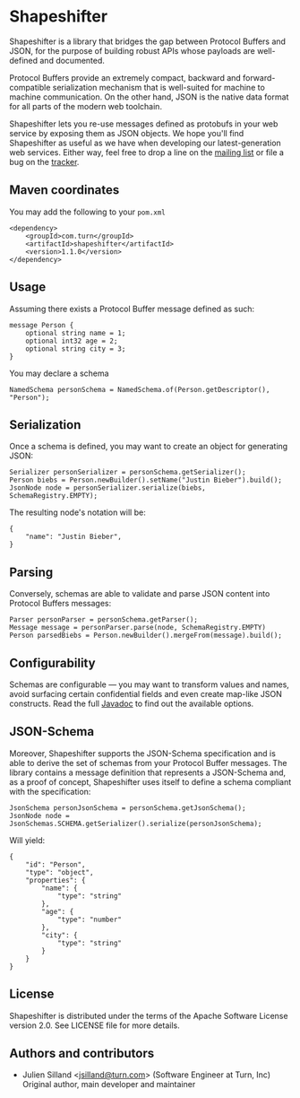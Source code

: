 Shapeshifter
============

Shapeshifter is a library that bridges the gap between Protocol Buffers and JSON, for the purpose of building robust APIs whose payloads are well-defined and documented.

Protocol Buffers provide an extremely compact, backward and forward-compatible serialization mechanism that is well-suited for machine to machine communication. On the other hand, JSON is the native data format for all parts of the modern web toolchain.

Shapeshifter lets you re-use messages defined as protobufs in your web service by exposing them as JSON objects. We hope you'll find Shapeshifter as useful as we have when developing our latest-generation web services. Either way, feel free to drop a line on the [mailing list](https://groups.google.com/forum/?fromgroups#!forum/shapeshifter-discuss) or file a bug on the [tracker](https://github.com/turn/shapeshifter/issues).

Maven coordinates
-----------------

You may add the following to your `pom.xml`

	<dependency>
		<groupId>com.turn</groupId>
		<artifactId>shapeshifter</artifactId>
		<version>1.1.0</version>
	</dependency>

Usage
-----

Assuming there exists a Protocol Buffer message defined as such:

	message Person {
		optional string name = 1;
		optional int32 age = 2;
		optional string city = 3;
	}

You may declare a schema 

	NamedSchema personSchema = NamedSchema.of(Person.getDescriptor(), "Person");

Serialization
-------------

Once a schema is defined, you may want to create an object for generating JSON:

	Serializer personSerializer = personSchema.getSerializer();
	Person biebs = Person.newBuilder().setName("Justin Bieber").build();
	JsonNode node = personSerializer.serialize(biebs, SchemaRegistry.EMPTY);

The resulting node's notation will be:

	{
		"name": "Justin Bieber",
	}

Parsing
-------

Conversely, schemas are able to validate and parse JSON content into Protocol Buffers messages:

	Parser personParser = personSchema.getParser();
	Message message = personParser.parse(node, SchemaRegistry.EMPTY)
	Person parsedBiebs = Person.newBuilder().mergeFrom(message).build();

Configurability
---------------

Schemas are configurable — you may want to transform values and names, avoid surfacing certain confidential fields and even create map-like JSON constructs. Read the full [Javadoc](http://turn.github.com/shapeshifter/apidocs/) to find out the available options.

JSON-Schema
-----------

Moreover, Shapeshifter supports the JSON-Schema specification and is able to derive the set of schemas from your Protocol Buffer messages. The library contains a message definition that represents a JSON-Schema and, as a proof of concept, Shapeshifter uses itself to define a schema compliant with the specification:

	JsonSchema personJsonSchema = personSchema.getJsonSchema();
	JsonNode node = JsonSchemas.SCHEMA.getSerializer().serialize(personJsonSchema);

Will yield:

	{
		"id": "Person",
		"type": "object",
		"properties": {
			"name": {
				"type": "string"
			},
			"age": {
				"type": "number"
			},
			"city": {
				"type": "string"
			}
		}
	}

License
-------

Shapeshifter is distributed under the terms of the Apache Software License version 2.0. See LICENSE file for more details.


Authors and contributors
------------------------

* Julien Silland <<jsilland@turn.com>> (Software Engineer at Turn, Inc)  
  Original author, main developer and maintainer
